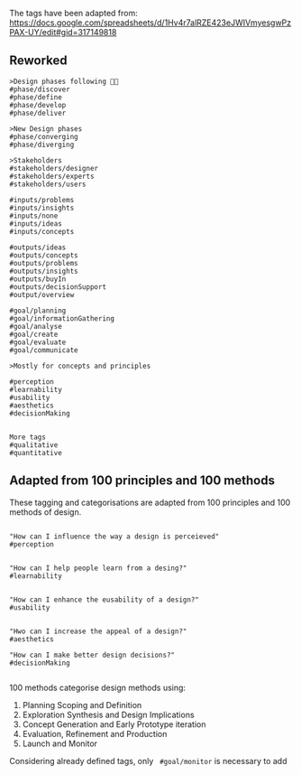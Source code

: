 
The tags have been adapted from: https://docs.google.com/spreadsheets/d/1Hv4r7alRZE423eJWIVmyesgwPzPAX-UY/edit#gid=317149818
## Reworked
```
>Design phases following 💎💎
#phase/discover
#phase/define
#phase/develop
#phase/deliver

>New Design phases 
#phase/converging
#phase/diverging

>Stakeholders 
#stakeholders/designer
#stakeholders/experts
#stakeholders/users

#inputs/problems
#inputs/insights
#inputs/none
#inputs/ideas
#inputs/concepts

#outputs/ideas
#outputs/concepts
#outputs/problems
#outputs/insights
#outputs/buyIn
#outputs/decisionSupport 
#output/overview

#goal/planning
#goal/informationGathering
#goal/analyse
#goal/create
#goal/evaluate
#goal/communicate

>Mostly for concepts and principles 

#perception
#learnability
#usability
#aesthetics
#decisionMaking 


More tags 
#qualitative 
#quantitative

```

## Adapted from 100 principles and 100 methods

These tagging and categorisations are adapted from 100 principles and 100 methods of design. 
```

"How can I influence the way a design is perceieved"
#perception


"How can I help people learn from a desing?"
#learnability


"How can I enhance the eusability of a design?"
#usability 


"Hwo can I increase the appeal of a design?"
#aesthetics 

"How can I make better design decisions?"
#decisionMaking


```
100 methods categorise design methods using: 
1. Planning Scoping and Definition
2. Exploration Synthesis and Design Implications 
3. Concept Generation and Early Prototype iteration 
4. Evaluation, Refinement and Production 
5. Launch and Monitor 

Considering already defined tags, only ``` #goal/monitor``` is necessary to add
